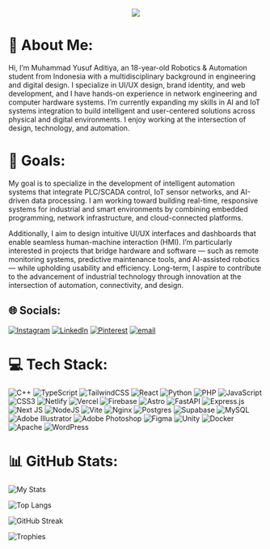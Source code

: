 <h1 align="center">
    <img src="https://readme-typing-svg.herokuapp.com/?font=Righteous&size=35&center=true&vCenter=true&width=500&height=70&duration=4000&lines=Hi+There!+👋;+I'm+Muhammad+Yusuf+!;" />
</h1>

# 💫 About Me:
Hi, I’m Muhammad Yusuf Aditiya, an 18-year-old Robotics & Automation student from Indonesia with a multidisciplinary background in engineering and digital design. I specialize in UI/UX design, brand identity, and web development, and I have hands-on experience in network engineering and computer hardware systems. I’m currently expanding my skills in AI and IoT systems integration to build intelligent and user-centered solutions across physical and digital environments. I enjoy working at the intersection of design, technology, and automation.

# 🎯 Goals:
My goal is to specialize in the development of intelligent automation systems that integrate PLC/SCADA control, IoT sensor networks, and AI-driven data processing. I am working toward building real-time, responsive systems for industrial and smart environments by combining embedded programming, network infrastructure, and cloud-connected platforms.

Additionally, I aim to design intuitive UI/UX interfaces and dashboards that enable seamless human-machine interaction (HMI). I’m particularly interested in projects that bridge hardware and software — such as remote monitoring systems, predictive maintenance tools, and AI-assisted robotics — while upholding usability and efficiency. Long-term, I aspire to contribute to the advancement of industrial technology through innovation at the intersection of automation, connectivity, and design.


## 🌐 Socials:
[![Instagram](https://img.shields.io/badge/Instagram-%23E4405F.svg?logo=Instagram&logoColor=white)](https://instagram.com/vizart.in) [![LinkedIn](https://img.shields.io/badge/LinkedIn-%230077B5.svg?logo=linkedin&logoColor=white)](https://linkedin.com/in/myfza) [![Pinterest](https://img.shields.io/badge/Pinterest-%23E60023.svg?logo=Pinterest&logoColor=white)](https://pinterest.com/vizart.id) [![email](https://img.shields.io/badge/Email-D14836?logo=gmail&logoColor=white)](mailto:vizart.id@gmail.com) 

# 💻 Tech Stack:
![C++](https://img.shields.io/badge/c++-%2300599C.svg?style=for-the-badge&logo=c%2B%2B&logoColor=white) ![TypeScript](https://img.shields.io/badge/typescript-%23007ACC.svg?style=for-the-badge&logo=typescript&logoColor=white) ![TailwindCSS](https://img.shields.io/badge/tailwindcss-%2338B2AC.svg?style=for-the-badge&logo=tailwind-css&logoColor=white) ![React](https://img.shields.io/badge/react-%2320232a.svg?style=for-the-badge&logo=react&logoColor=%2361DAFB) ![Python](https://img.shields.io/badge/python-3670A0?style=for-the-badge&logo=python&logoColor=ffdd54) ![PHP](https://img.shields.io/badge/php-%23777BB4.svg?style=for-the-badge&logo=php&logoColor=white) ![JavaScript](https://img.shields.io/badge/javascript-%23323330.svg?style=for-the-badge&logo=javascript&logoColor=%23F7DF1E) ![CSS3](https://img.shields.io/badge/css3-%231572B6.svg?style=for-the-badge&logo=css3&logoColor=white) ![Netlify](https://img.shields.io/badge/netlify-%23000000.svg?style=for-the-badge&logo=netlify&logoColor=#00C7B7) ![Vercel](https://img.shields.io/badge/vercel-%23000000.svg?style=for-the-badge&logo=vercel&logoColor=white) ![Firebase](https://img.shields.io/badge/firebase-%23039BE5.svg?style=for-the-badge&logo=firebase) ![Astro](https://img.shields.io/badge/astro-%232C2052.svg?style=for-the-badge&logo=astro&logoColor=white) ![FastAPI](https://img.shields.io/badge/FastAPI-005571?style=for-the-badge&logo=fastapi) ![Express.js](https://img.shields.io/badge/express.js-%23404d59.svg?style=for-the-badge&logo=express&logoColor=%2361DAFB) ![Next JS](https://img.shields.io/badge/Next-black?style=for-the-badge&logo=next.js&logoColor=white) ![NodeJS](https://img.shields.io/badge/node.js-6DA55F?style=for-the-badge&logo=node.js&logoColor=white) ![Vite](https://img.shields.io/badge/vite-%23646CFF.svg?style=for-the-badge&logo=vite&logoColor=white) ![Nginx](https://img.shields.io/badge/nginx-%23009639.svg?style=for-the-badge&logo=nginx&logoColor=white) ![Postgres](https://img.shields.io/badge/postgres-%23316192.svg?style=for-the-badge&logo=postgresql&logoColor=white) ![Supabase](https://img.shields.io/badge/Supabase-3ECF8E?style=for-the-badge&logo=supabase&logoColor=white) ![MySQL](https://img.shields.io/badge/mysql-4479A1.svg?style=for-the-badge&logo=mysql&logoColor=white) ![Adobe Illustrator](https://img.shields.io/badge/adobe%20illustrator-%23FF9A00.svg?style=for-the-badge&logo=adobe%20illustrator&logoColor=white) ![Adobe Photoshop](https://img.shields.io/badge/adobe%20photoshop-%2331A8FF.svg?style=for-the-badge&logo=adobe%20photoshop&logoColor=white) ![Figma](https://img.shields.io/badge/figma-%23F24E1E.svg?style=for-the-badge&logo=figma&logoColor=white) ![Unity](https://img.shields.io/badge/unity-%23000000.svg?style=for-the-badge&logo=unity&logoColor=white) ![Docker](https://img.shields.io/badge/docker-%230db7ed.svg?style=for-the-badge&logo=docker&logoColor=white) ![Apache](https://img.shields.io/badge/apache-%23D42029.svg?style=for-the-badge&logo=apache&logoColor=white) ![WordPress](https://img.shields.io/badge/WordPress-%23117AC9.svg?style=for-the-badge&logo=WordPress&logoColor=white)

# 📊 GitHub Stats:
<!-- GitHub Stats -->
![My Stats](https://github-readme-stats.vercel.app/api?username=Myfza&show_icons=true&theme=tokyonight)

<!-- Top Languages -->
![Top Langs](https://github-readme-stats.vercel.app/api/top-langs/?username=Myfza&layout=compact&theme=tokyonight)

<!-- GitHub Streak -->
![GitHub Streak](https://streak-stats.demolab.com?user=Myfza&theme=tokyonight)

<!-- Trophies -->
![Trophies](https://github-profile-trophy.vercel.app/?username=Myfza&theme=darkhub)

<!-- Profile Vis
## 🏆 GitHub Trophies
![](https://github-profile-trophy.vercel.app/?username=Myfza&theme=radical&no-frame=false&no-bg=true&margin-w=4)

<!-- Proudly created with GPRM ( https://gprm.itsvg.in ) -->
